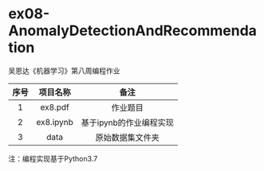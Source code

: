 # ex08-AnomalyDetectionAndRecommendation
吴恩达《机器学习》第八周编程作业

| 序号 | 项目名称  |          备注           |
| :--: | :-------: | :---------------------: |
|  1   |  ex8.pdf  |        作业题目         |
|  2   | ex8.ipynb | 基于ipynb的作业编程实现 |
|  3   |   data    |    原始数据集文件夹     |

注：编程实现基于Python3.7

